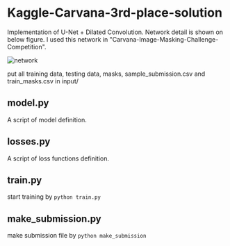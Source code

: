 # Kaggle-Carvana-3rd-place-solution

Implementation of U-Net + Dilated Convolution. Network detail is shown on below figure.
I used this network in "Carvana-Image-Masking-Challenge-Competition".

![network](https://github.com/lyakaap/Kaggle-Carvana-3rd-place-solution/blob/master/network.png)

put all training data, testing data, masks, sample_submission.csv and train_masks.csv in input/

## model.py
A script of model definition.

## losses.py
A script of loss functions definition.

## train.py
start training by ```python train.py```

## make_submission.py
make submission file by ```python make_submission```
